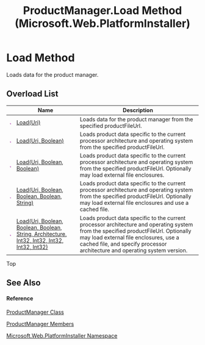 ﻿---
title: ProductManager.Load Method  (Microsoft.Web.PlatformInstaller)
TOCTitle: Load Method
ms:assetid: Overload:Microsoft.Web.PlatformInstaller.ProductManager.Load
ms:mtpsurl: https://msdn.microsoft.com/en-us/library/microsoft.web.platforminstaller.productmanager.load(v=VS.90)
ms:contentKeyID: 22049667
ms.date: 05/02/2012
mtps_version: v=VS.90
f1_keywords:
- Microsoft.Web.PlatformInstaller.ProductManager.Load
dev_langs:
- CSharp
- JScript
- VB
---

# Load Method

Loads data for the product manager.

## Overload List

<table>
<thead>
<tr class="header">
<th> </th>
<th>Name</th>
<th>Description</th>
</tr>
</thead>
<tbody>
<tr class="odd">
<td><img src="images/Dd565996.pubmethod(en-us,VS.90).gif" title="Public method" alt="Public method" /></td>
<td><a href="productmanager-load-method-microsoft-web-platforminstaller_1.md">Load(Uri)</a></td>
<td>Loads data for the product manager from the specified productFileUrl.</td>
</tr>
<tr class="even">
<td><img src="images/Dd565996.pubmethod(en-us,VS.90).gif" title="Public method" alt="Public method" /></td>
<td><a href="productmanager-load-method-microsoft-web-platforminstaller_2.md">Load(Uri, Boolean)</a></td>
<td>Loads product data specific to the current processor architecture and operating system from the specified productFileUrl.</td>
</tr>
<tr class="odd">
<td><img src="images/Dd565996.pubmethod(en-us,VS.90).gif" title="Public method" alt="Public method" /></td>
<td><a href="productmanager-load-method-microsoft-web-platforminstaller_3.md">Load(Uri, Boolean, Boolean)</a></td>
<td>Loads product data specific to the current processor architecture and operating system from the specified productFileUrl. Optionally may load external file enclosures.</td>
</tr>
<tr class="even">
<td><img src="images/Dd565996.pubmethod(en-us,VS.90).gif" title="Public method" alt="Public method" /></td>
<td><a href="productmanager-load-method-microsoft-web-platforminstaller_4.md">Load(Uri, Boolean, Boolean, Boolean, String)</a></td>
<td>Loads product data specific to the current processor architecture and operating system from the specified productFileUrl. Optionally may load external file enclosures and use a cached file.</td>
</tr>
<tr class="odd">
<td><img src="images/Dd565996.pubmethod(en-us,VS.90).gif" title="Public method" alt="Public method" /></td>
<td><a href="productmanager-load-method-architecture-microsoft-web-platforminstaller.md">Load(Uri, Boolean, Boolean, Boolean, String, Architecture, Int32, Int32, Int32, Int32, Int32)</a></td>
<td>Loads product data specific to the current processor architecture and operating system from the specified productFileUrl. Optionally may load external file enclosures, use a cached file, and specify processor architecture and operating system version.</td>
</tr>
</tbody>
</table>


Top

## See Also

#### Reference

[ProductManager Class](productmanager-class-microsoft-web-platforminstaller.md)

[ProductManager Members](productmanager-members-microsoft-web-platforminstaller.md)

[Microsoft.Web.PlatformInstaller Namespace](microsoft-web-platforminstaller-namespace.md)


